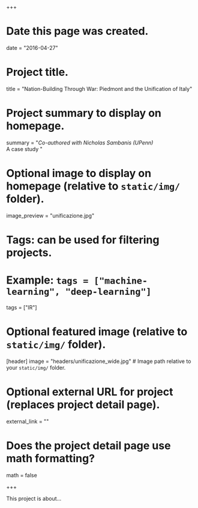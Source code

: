 +++
# Date this page was created.
date = "2016-04-27"

# Project title.
title = "Nation-Building Through War: Piedmont and the Unification of Italy"

# Project summary to display on homepage.
summary = "*Co-authored with Nicholas Sambanis (UPenn)* <br> A case study "

# Optional image to display on homepage (relative to `static/img/` folder).
image_preview = "unificazione.jpg"

# Tags: can be used for filtering projects.
# Example: `tags = ["machine-learning", "deep-learning"]`
tags = ["IR"]

# Optional featured image (relative to `static/img/` folder).
[header]
image = "headers/unificazione_wide.jpg"  # Image path relative to your `static/img/` folder.


# Optional external URL for project (replaces project detail page).
external_link = ""

# Does the project detail page use math formatting?
math = false

+++

This project is about...
